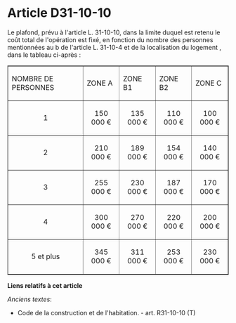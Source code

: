 # Article D31-10-10

Le plafond, prévu à l'article L. 31-10-10, dans la limite duquel est retenu le coût total de l'opération est fixé, en
fonction du nombre des personnes mentionnées au b de l'article L. 31-10-4 et de la localisation du logement , dans le tableau
ci-après : 

<table border="1" width="740" align="center">
  <tbody>
    <tr>
      <td>

NOMBRE DE PERSONNES 

</td>
      <td>

ZONE A 

</td>
      <td>

ZONE B1 

</td>
      <td>

ZONE B2 

</td>
      <td>

ZONE C 

</td>
    </tr>
    <tr>
      <td align="center">

1 

</td>
      <td align="center">

150 000 € 

</td>
      <td align="center">

135 000 € 

</td>
      <td align="center">

110 000 € 

</td>
      <td align="center">

100 000 € 

</td>
    </tr>
    <tr>
      <td align="center">

2 

</td>
      <td align="center">

210 000 € 

</td>
      <td align="center">

189 000 € 

</td>
      <td align="center">

154 000 € 

</td>
      <td align="center">

140 000 € 

</td>
    </tr>
    <tr>
      <td align="center">

3 

</td>
      <td align="center">

255 000 € 

</td>
      <td align="center">

230 000 € 

</td>
      <td align="center">

187 000 € 

</td>
      <td align="center">

170 000 € 

</td>
    </tr>
    <tr>
      <td align="center">

4 

</td>
      <td align="center">

300 000 € 

</td>
      <td align="center">

270 000 € 

</td>
      <td align="center">

220 000 € 

</td>
      <td align="center">

200 000 € 

</td>
    </tr>
    <tr>
      <td align="center">

5 et plus 

</td>
      <td align="center">

345 000 € 

</td>
      <td align="center">

311 000 € 

</td>
      <td align="center">

253 000 € 

</td>
      <td align="center">

230 000 €</td>
    </tr>
  </tbody>
</table>

**Liens relatifs à cet article**

_Anciens textes_:

  - Code de la construction et de l'habitation. - art. R31-10-10 (T)
